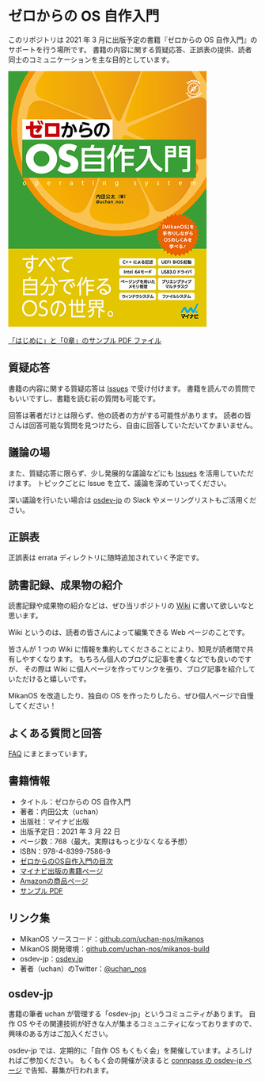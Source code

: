 # ゼロからの OS 自作入門

このリポジトリは 2021 年 3 月に出版予定の書籍『ゼロからの OS 自作入門』のサポートを行う場所です。
書籍の内容に関する質疑応答、正誤表の提供、読者同士のコミュニケーションを主な目的としています。

[![表紙画像](./book-cover-mini.png)](./book-cover.png)

[「はじめに」と「0章」のサンプル PDF ファイル](./book-sample.pdf)

## 質疑応答

書籍の内容に関する質疑応答は [Issues](https://github.com/uchan-nos/os-from-zero/issues) で受け付けます。
書籍を読んでの質問でもいいですし、書籍を読む前の質問も可能です。

回答は著者だけとは限らず、他の読者の方がする可能性があります。
読者の皆さんは回答可能な質問を見つけたら、自由に回答していただいてかまいません。

## 議論の場

また、質疑応答に限らず、少し発展的な議論などにも [Issues](https://github.com/uchan-nos/os-from-zero/issues) を活用していただけます。
トピックごとに Issue を立て、議論を深めていってください。

深い議論を行いたい場合は [osdev-jp](https://osdev.jp/) の Slack やメーリングリストもご活用ください。

## 正誤表

正誤表は errata ディレクトリに随時追加されていく予定です。

## 読書記録、成果物の紹介

読書記録や成果物の紹介などは、ぜひ当リポジトリの [Wiki](https://github.com/uchan-nos/os-from-zero/wiki) に書いて欲しいなと思います。

Wiki というのは、読者の皆さんによって編集できる Web ページのことです。

皆さんが 1 つの Wiki に情報を集約してくださることにより、知見が読者間で共有しやすくなります。
もちろん個人のブログに記事を書くなどでも良いのですが、
その際は Wiki に個人ページを作ってリンクを張り、ブログ記事を紹介していただけると嬉しいです。

MikanOS を改造したり、独自の OS を作ったりしたら、ぜひ個人ページで自慢してください！

## よくある質問と回答

[FAQ](./faq.md) にまとまっています。

## 書籍情報

- タイトル：ゼロからの OS 自作入門
- 著者：内田公太（uchan）
- 出版社：マイナビ出版
- 出版予定日：2021 年 3 月 22 日
- ページ数：768（最大。実際はもっと少なくなる予想）
- ISBN：978-4-8399-7586-9
- [ゼロからのOS自作入門の目次](./toc.md)
- [マイナビ出版の書籍ページ](https://book.mynavi.jp/ec/products/detail/id=121220)
- [Amazonの商品ページ](https://amzn.to/2ZNwQtn)
- [サンプル PDF](./book-sample.pdf)

## リンク集

- MikanOS ソースコード：[github.com/uchan-nos/mikanos](https://github.com/uchan-nos/mikanos)
- MikanOS 開発環境：[github.com/uchan-nos/mikanos-build](https://github.com/uchan-nos/mikanos-build)
- osdev-jp：[osdev.jp](https://osdev.jp/)
- 著者（uchan）のTwitter：[@uchan_nos](https://twitter.com/uchan_nos)

## osdev-jp

書籍の筆者 uchan が管理する「osdev-jp」というコミュニティがあります。
自作 OS やその関連技術が好きな人が集まるコミュニティになっておりますので、興味のある方はご加入ください。

osdev-jp では、定期的に「自作 OS もくもく会」を開催しています。よろしければご参加ください。
もくもく会の開催が決まると [connpass の osdev-jp ページ](https://osdev-jp.connpass.com/) で告知、募集が行われます。
